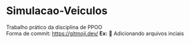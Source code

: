 # Simulacao-Veiculos
Trabalho prático da disciplina de PPOO <br>
Forma de commit: https://gitmoji.dev/ **Ex:** :rocket: Adicionando arquivos inciais
